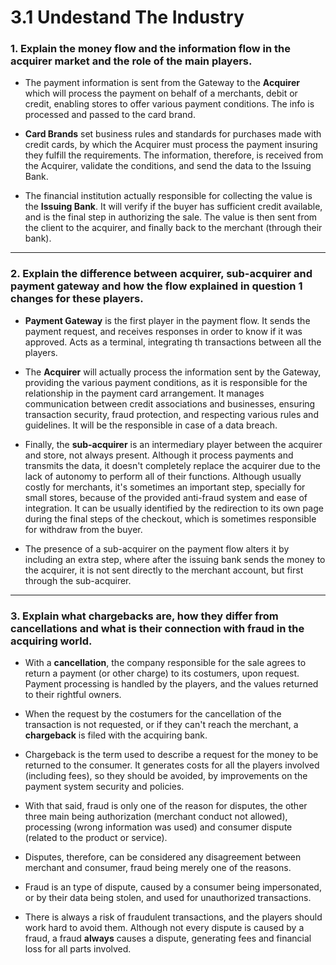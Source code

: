 # 3.1 Undestand The Industry

### 1. Explain the money flow and the information flow in the acquirer market and the role of the main players.

* The payment information is sent from the Gateway to the **Acquirer** which will process the payment on behalf of a merchants, debit or credit, enabling stores to offer various payment conditions. The info is processed and passed to the card brand.
  
* **Card Brands** set business rules and standards for purchases made with credit cards, by which the Acquirer must process the payment insuring they fulfill the requirements. The information, therefore, is received from the Acquirer, validate the conditions, and send the data to the Issuing Bank.
  
* The financial institution actually responsible for collecting the value is the **Issuing Bank**. It will verify if the buyer has sufficient credit available, and is the final step in authorizing the sale. The value is then sent from the client to the acquirer, and finally back to the merchant (through their bank).


---
### 2. Explain the difference between acquirer, sub-acquirer and payment gateway and how the flow explained in question 1 changes for these players.

* **Payment Gateway** is the first player in the payment flow. It sends the payment request, and receives responses in order to know if it was approved. Acts as a terminal, integrating th transactions between all the players.
  
* The **Acquirer** will actually process the information sent by the Gateway, providing the various payment conditions, as it is responsible for the relationship in the payment card arrangement. It manages communication between credit associations and businesses, ensuring transaction security, fraud protection, and respecting various rules and guidelines. It will be the responsible in case of a data breach.
  
* Finally, the **sub-acquirer** is an intermediary player between the acquirer and store, not always present. Although it process payments and transmits the data, it doesn't completely replace the acquirer due to the lack of autonomy to perform all of their functions. Although usually costly for merchants, it's sometimes an important step, specially for small stores, because of the provided anti-fraud system and ease of integration. It can be usually identified by the redirection to its own page during the final steps of the checkout, which is sometimes responsible for withdraw from the buyer.
  
* The presence of a sub-acquirer on the payment flow alters it by including an extra step, where after the issuing bank sends the money to the acquirer, it is not sent directly to the merchant account, but first through the sub-acquirer.


---
### 3. Explain what chargebacks are, how they differ from cancellations and what is their connection with fraud in the acquiring world.
* With a **cancellation**, the company responsible for the sale agrees to return a payment (or other charge) to its costumers, upon request. Payment processing is handled by the players, and the values returned to their rightful owners.

* When the request by the costumers for the cancellation of the transaction is not requested, or if they can't reach the merchant, a **chargeback** is filed with the acquiring bank. 
  
* Chargeback is the term used to describe a request for the money to be returned to the consumer. It generates costs for all the players involved (including fees), so they should be avoided, by improvements on the payment system security and policies.

* With that said, fraud is only one of the reason for disputes, the other three main being authorization (merchant conduct not allowed), processing (wrong information was used) and consumer dispute (related to the product or service). 

* Disputes, therefore, can be considered any disagreement between merchant and consumer, fraud being merely one of the reasons.
  
* Fraud is an type of dispute, caused by a consumer being impersonated, or by their data being stolen, and used for unauthorized transactions.
  
* There is always a risk of fraudulent transactions, and the players should work hard to avoid them. Although not every dispute is caused by a fraud, a fraud **always** causes a dispute, generating fees and financial loss for all parts involved.
